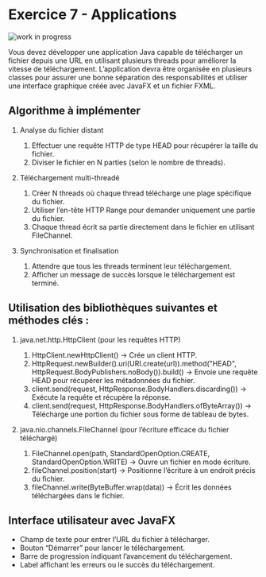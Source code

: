 # Exercice 7 - Applications

![work in progress](/img/work-in-progress.jpeg)

Vous devez développer une application Java capable de télécharger un 
fichier depuis une URL en utilisant plusieurs threads pour améliorer la 
vitesse de téléchargement. L’application devra être organisée en plusieurs
classes pour assurer une bonne séparation des responsabilités et 
utiliser une interface graphique créée avec JavaFX et un fichier FXML.

## Algorithme à implémenter

1. Analyse du fichier distant
    1. Effectuer une requête HTTP de type HEAD pour récupérer la taille du fichier.
    1. Diviser le fichier en N parties (selon le nombre de threads).

1. Téléchargement multi-threadé
    1. Créer N threads où chaque thread télécharge une plage spécifique du fichier.
    1. Utiliser l’en-tête HTTP Range pour demander uniquement une partie du fichier.
    1. Chaque thread écrit sa partie directement dans le fichier en utilisant FileChannel.

1. Synchronisation et finalisation
    1. Attendre que tous les threads terminent leur téléchargement.
    1. Afficher un message de succès lorsque le téléchargement est terminé.

## Utilisation des bibliothèques suivantes et méthodes clés :

1. java.net.http.HttpClient (pour les requêtes HTTP)
    1. HttpClient.newHttpClient() → Crée un client HTTP.
    1. HttpRequest.newBuilder().uri(URI.create(url)).method("HEAD", HttpRequest.BodyPublishers.noBody()).build() → Envoie une requête HEAD pour récupérer les métadonnées du fichier.
    1. client.send(request, HttpResponse.BodyHandlers.discarding()) → Exécute la requête et récupère la réponse.
    1. client.send(request, HttpResponse.BodyHandlers.ofByteArray()) → Télécharge une portion du fichier sous forme de tableau de bytes.

1. java.nio.channels.FileChannel (pour l’écriture efficace du fichier téléchargé)
    1. FileChannel.open(path, StandardOpenOption.CREATE, StandardOpenOption.WRITE) → Ouvre un fichier en mode écriture.
    1. fileChannel.position(start) → Positionne l’écriture à un endroit précis du fichier.
    1. fileChannel.write(ByteBuffer.wrap(data)) → Écrit les données téléchargées dans le fichier.

## Interface utilisateur avec JavaFX

- Champ de texte pour entrer l’URL du fichier à télécharger.
- Bouton “Démarrer” pour lancer le téléchargement.
- Barre de progression indiquant l’avancement du téléchargement.
- Label affichant les erreurs ou le succès du téléchargement.
